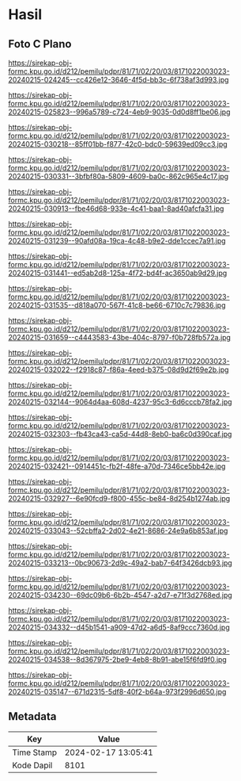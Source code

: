 # Hasil

## Foto C Plano

https://sirekap-obj-formc.kpu.go.id/d212/pemilu/pdpr/81/71/02/20/03/8171022003023-20240215-024245--cc426e12-3646-4f5d-bb3c-6f738af3d993.jpg

https://sirekap-obj-formc.kpu.go.id/d212/pemilu/pdpr/81/71/02/20/03/8171022003023-20240215-025823--996a5789-c724-4eb9-9035-0d0d8ff1be06.jpg

https://sirekap-obj-formc.kpu.go.id/d212/pemilu/pdpr/81/71/02/20/03/8171022003023-20240215-030218--85ff01bb-f877-42c0-bdc0-59639ed09cc3.jpg

https://sirekap-obj-formc.kpu.go.id/d212/pemilu/pdpr/81/71/02/20/03/8171022003023-20240215-030331--3bfbf80a-5809-4609-ba0c-862c965e4c17.jpg

https://sirekap-obj-formc.kpu.go.id/d212/pemilu/pdpr/81/71/02/20/03/8171022003023-20240215-030913--fbe46d68-933e-4c41-baa1-8ad40afcfa31.jpg

https://sirekap-obj-formc.kpu.go.id/d212/pemilu/pdpr/81/71/02/20/03/8171022003023-20240215-031239--90afd08a-19ca-4c48-b9e2-dde1ccec7a91.jpg

https://sirekap-obj-formc.kpu.go.id/d212/pemilu/pdpr/81/71/02/20/03/8171022003023-20240215-031441--ed5ab2d8-125a-4f72-bd4f-ac3650ab9d29.jpg

https://sirekap-obj-formc.kpu.go.id/d212/pemilu/pdpr/81/71/02/20/03/8171022003023-20240215-031535--d818a070-567f-41c8-be66-6710c7c79836.jpg

https://sirekap-obj-formc.kpu.go.id/d212/pemilu/pdpr/81/71/02/20/03/8171022003023-20240215-031659--c4443583-43be-404c-8797-f0b728fb572a.jpg

https://sirekap-obj-formc.kpu.go.id/d212/pemilu/pdpr/81/71/02/20/03/8171022003023-20240215-032022--f2918c87-f86a-4eed-b375-08d9d2f69e2b.jpg

https://sirekap-obj-formc.kpu.go.id/d212/pemilu/pdpr/81/71/02/20/03/8171022003023-20240215-032144--9064d4aa-608d-4237-95c3-6d6cccb78fa2.jpg

https://sirekap-obj-formc.kpu.go.id/d212/pemilu/pdpr/81/71/02/20/03/8171022003023-20240215-032303--fb43ca43-ca5d-44d8-8eb0-ba6c0d390caf.jpg

https://sirekap-obj-formc.kpu.go.id/d212/pemilu/pdpr/81/71/02/20/03/8171022003023-20240215-032421--0914451c-fb2f-48fe-a70d-7346ce5bb42e.jpg

https://sirekap-obj-formc.kpu.go.id/d212/pemilu/pdpr/81/71/02/20/03/8171022003023-20240215-032927--6e90fcd9-f800-455c-be84-8d254b1274ab.jpg

https://sirekap-obj-formc.kpu.go.id/d212/pemilu/pdpr/81/71/02/20/03/8171022003023-20240215-033043--52cbffa2-2d02-4e21-8686-24e9a6b853af.jpg

https://sirekap-obj-formc.kpu.go.id/d212/pemilu/pdpr/81/71/02/20/03/8171022003023-20240215-033213--0bc90673-2d9c-49a2-bab7-64f3426dcb93.jpg

https://sirekap-obj-formc.kpu.go.id/d212/pemilu/pdpr/81/71/02/20/03/8171022003023-20240215-034230--69dc09b6-6b2b-4547-a2d7-e71f3d2768ed.jpg

https://sirekap-obj-formc.kpu.go.id/d212/pemilu/pdpr/81/71/02/20/03/8171022003023-20240215-034332--d45b1541-a909-47d2-a6d5-8af9ccc7360d.jpg

https://sirekap-obj-formc.kpu.go.id/d212/pemilu/pdpr/81/71/02/20/03/8171022003023-20240215-034538--8d367975-2be9-4eb8-8b91-abe15f6fd9f0.jpg

https://sirekap-obj-formc.kpu.go.id/d212/pemilu/pdpr/81/71/02/20/03/8171022003023-20240215-035147--671d2315-5df8-40f2-b64a-973f2996d650.jpg


## Metadata

| Key        | Value               |
| ---------- | ------------------- |
| Time Stamp | 2024-02-17 13:05:41 |
| Kode Dapil | 8101                |



